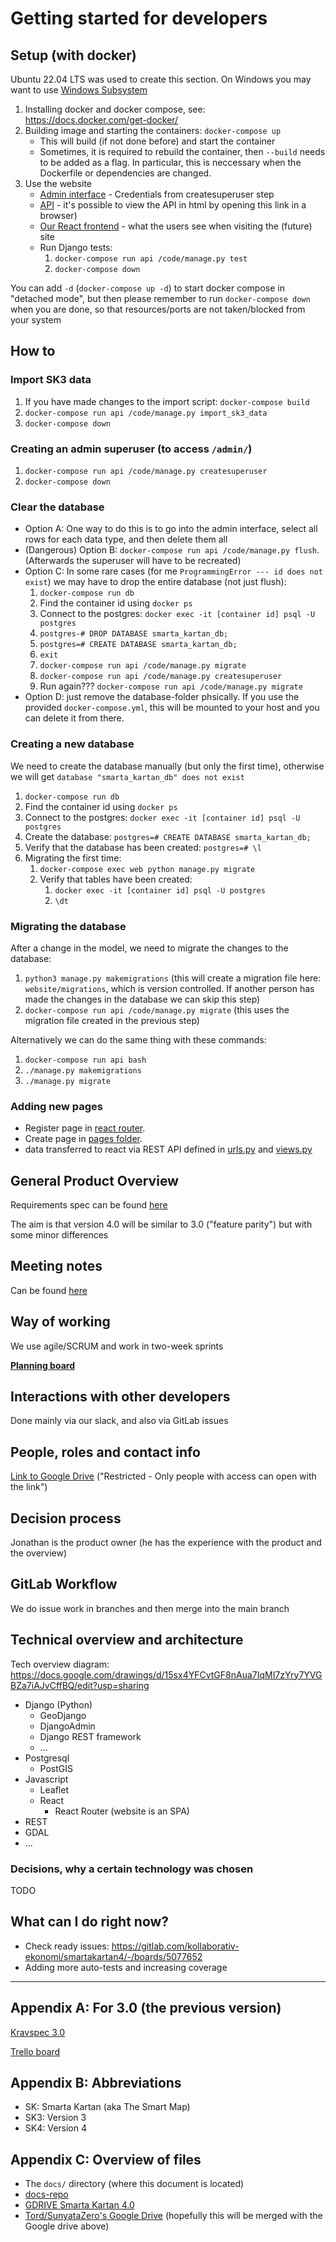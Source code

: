 # Getting started for developers

## Setup (with docker)

Ubuntu 22.04 LTS was used to create this section. On Windows you may want to use [Windows Subsystem](https://en.wikipedia.org/wiki/Windows_Subsystem_for_Linux)

1. Installing docker and docker compose, see: https://docs.docker.com/get-docker/
1. Building image and starting the containers: `docker-compose up`
   * This will build (if not done before) and start the container
   * Sometimes, it is required to rebuild the container, then `--build` needs to be added as a flag. In particular, this is neccessary when the Dockerfile or dependencies are changed.
1. Use the website
   * [Admin interface](http://localhost/admin/) - Credentials from createsuperuser step
   * [API](http://localhost/api/) - it's possible to view the API in html by opening this link in a browser)
   * [Our React frontend](http://localhost/) - what the users see when visiting the (future) site
   * Run Django tests:
     1. `docker-compose run api /code/manage.py test`
     1. `docker-compose down`

You can add `-d` (`docker-compose up -d`) to start docker compose in "detached mode", but then please remember to run `docker-compose down` when you are done, so that resources/ports are not taken/blocked from your system

## How to

### Import SK3 data

1. If you have made changes to the import script: `docker-compose build`
1. `docker-compose run api /code/manage.py import_sk3_data`
1. `docker-compose down`

### Creating an admin superuser (to access `/admin/`)

1. `docker-compose run api /code/manage.py createsuperuser`
1. `docker-compose down`

### Clear the database

* Option A: One way to do this is to go into the admin interface, select all rows for each data type, and then delete them all
* (Dangerous) Option B: `docker-compose run api /code/manage.py flush`. (Afterwards the superuser will have to be recreated)
* Option C: In some rare cases (for me `ProgrammingError --- id does not exist`) we may have to drop the entire database (not just flush):
  1. `docker-compose run db`
  1. Find the container id using `docker ps`
  1. Connect to the postgres: `docker exec -it [container id] psql -U postgres`
  1. `postgres-# DROP DATABASE smarta_kartan_db;`
  1. `postgres=# CREATE DATABASE smarta_kartan_db;`
  1. `exit`
  1. `docker-compose run api /code/manage.py migrate`
  1. `docker-compose run api /code/manage.py createsuperuser`
  1. Run again??? `docker-compose run api /code/manage.py migrate`
* Option D: just remove the database-folder phsically. If you use the provided `docker-compose.yml`, this will be mounted to your host and you can delete it from there.

### Creating a new database

We need to create the database manually (but only the first time), otherwise we will get `database "smarta_kartan_db" does not exist`
1. `docker-compose run db`
1. Find the container id using `docker ps`
1. Connect to the postgres: `docker exec -it [container id] psql -U postgres`
1. Create the database: `postgres=# CREATE DATABASE smarta_kartan_db;`
1. Verify that the database has been created: `postgres=# \l`
1. Migrating the first time:
   1. `docker-compose exec web python manage.py migrate`
   1. Verify that tables have been created:
      1. `docker exec -it [container id] psql -U postgres`
      1. `\dt`

### Migrating the database

After a change in the model, we need to migrate the changes to the database:

1. `python3 manage.py makemigrations` (this will create a migration file here: `website/migrations`, which is version controlled. If another person has made the changes in the database we can skip this step)
1. `docker-compose run api /code/manage.py migrate` (this uses the migration file created in the previous step)

Alternatively we can do the same thing with these commands:

1. `docker-compose run api bash`
1. `./manage.py makemigrations`
1. `./manage.py migrate`

### Adding new pages

- Register page in [react router](https://gitlab.com/kollaborativ-ekonomi/smartakartan4/-/blob/main/react-frontend/src/App.js).
- Create page in [pages folder](https://gitlab.com/kollaborativ-ekonomi/smartakartan4/-/tree/main/react-frontend/src/pages).
- data transferred to react via REST API defined in [urls.py](https://gitlab.com/kollaborativ-ekonomi/smartakartan4/-/blob/main/smartakartan4/urls.py) and [views.py](https://gitlab.com/kollaborativ-ekonomi/smartakartan4/-/blob/main/website/views.py)


## General Product Overview

Requirements spec can be found [here](https://gitlab.com/kollaborativ-ekonomi/docs/-/blob/main/smarta-kartan-req-spec.md)

The aim is that version 4.0 will be similar to 3.0 ("feature parity") but with some minor differences

## Meeting notes

Can be found [here](https://drive.google.com/drive/folders/1gr585Yq0tNy16csVm5dar_Ub2rE7hnvL)

## Way of working

We use agile/SCRUM and work in two-week sprints

**[Planning board](https://gitlab.com/kollaborativ-ekonomi/smartakartan4/-/boards/5077759)**

## Interactions with other developers

Done mainly via our slack, and also via GitLab issues

## People, roles and contact info

[Link to Google Drive](https://docs.google.com/spreadsheets/d/1JJy8dElqG6_5EAk4F8F5O_uArkIzjXly7_qbCxSe8UI) ("Restricted - Only people with access can open with the link")

## Decision process

Jonathan is the product owner (he has the experience with the product and the overview)

## GitLab Workflow

We do issue work in branches and then merge into the main branch

## Technical overview and architecture

Tech overview diagram: https://docs.google.com/drawings/d/15sx4YFCvtGF8nAua7IqMI7zYry7YVGBZa7iAJvCffBQ/edit?usp=sharing

* Django (Python)
  * GeoDjango
  * DjangoAdmin
  * Django REST framework
  * ...
* Postgresql
  * PostGIS
* Javascript
  * Leaflet
  * React
    * React Router (website is an SPA)
* REST
* GDAL
* ...

### Decisions, why a certain technology was chosen

TODO

## What can I do right now?

* Check ready issues: https://gitlab.com/kollaborativ-ekonomi/smartakartan4/-/boards/5077652
* Adding more auto-tests and increasing coverage


***

## Appendix A: For 3.0 (the previous version)

[Kravspec 3.0](https://docs.google.com/document/d/1MerETncgN8kq5oeXADo5M_3h4R3SN-02BW9_AoC-X7c/edit)

[Trello board](https://trello.com/b/5rDw6kzZ/sk-30-development)

## Appendix B: Abbreviations

* SK: Smarta Kartan (aka The Smart Map)
* SK3: Version 3
* SK4: Version 4

## Appendix C: Overview of files

* The `docs/` directory (where this document is located)
* [docs-repo](https://gitlab.com/kollaborativ-ekonomi/docs/)
* [GDRIVE Smarta Kartan 4.0](https://drive.google.com/drive/folders/15xD7PqmqnNJkf_RsjQqBVDT2auBkkfuN)
* [Tord/SunyataZero's Google Drive](https://drive.google.com/drive/u/0/folders/1c3vxplDZns8zA4BI6KdN6nwKnsjJA2cJ) (hopefully this will be merged with the Google drive above)

